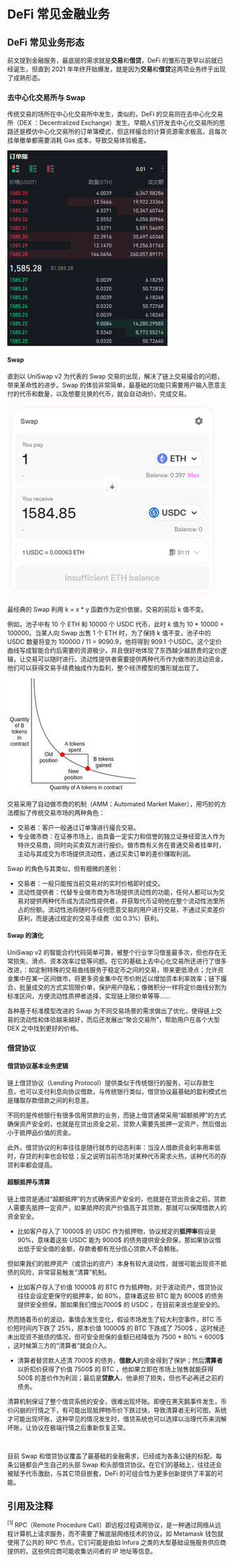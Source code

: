 # DeFi 常见金融业务

## DeFi 常见业务形态
前文提到金融服务，最底层的需求就是**交易**和**借贷**，DeFi 的雏形在更早以前就已经诞生，但直到 2021 年年终开始爆发，就是因为**交易**和**借贷**这两项业务终于出现了成熟形态。
### 去中心化交易所与 Swap
传统交易的场所在中心化交易所中发生，类似的，DeFi 的交易则在去中心化交易所（DEX ：Decentralized Exchange）发生。早期人们开发去中心化交易所的思路还是模仿中心化交易所的订单簿模式，但这样撮合的计算资源需求极高，且每次挂单撤单都需要消耗 Gas 成本，导致交易体验极差。

![订单簿模式](images/orderbook1.png)

#### Swap

直到以 UniSwap v2 为代表的 Swap 交易的出现，解决了链上交易撮合的问题，带来革命性的进步。Swap 的体验非常简单，最基础的功能只需要用户输入愿意支付的代币和数量，以及想要兑换的代币，就会自动询价，完成交易。

![Swap](images/swap.png)

最经典的 Swap 利用 k = x * y 函数作为定价依据，交易的前后 k 值不变。

例如，池子中有 10 个 ETH 和 10000 个 USDC 代币，此时 k 值为 10 * 10000 = 100000。当某人向 Swap 出售 1 个 ETH 时，为了保持 k 值不变，池子中的 USDC 数量将变为 100000 / 11 = 9090.9，他将得到 909.1 个USDC。这个定价曲线写成智能合约后需要的资源极少，并且很好地体现了东西越少越昂贵的定价逻辑，让交易可以随时进行。流动性提供者需要提供两种代币作为做市的流动资金，他们可以获得交易手续费抽成作为盈利，整个经济模型的雏形就出现了。

![Swap](images/kxy.png)

交易采用了自动做市商的机制（AMM：Automated Market Maker），用巧妙的方法模拟了传统交易市场的两种角色：

- 交易者：客户一般通过订单簿进行撮合交易。
- 专业做市商：在证券市场上，由具备一定实力和信誉的独立证券经营法人作为特许交易商，同时向买卖双方进行报价。做市商有义务在普通交易者挂单时，主动与其成交为市场提供流动性，通过买卖订单的差价赚取利润。

Swap 的角色与其类似，但有细微的差别：

- 交易者：一般只能按当前交易对的实时价格即时成交。
- 流动性提供者：代替专业做市商为市场提供流动性的功能，任何人都可以为交易对提供两种代币成为流动性提供者，并获取代币证明他在整个流动性池里所占的份额。流动性池将随时与任何愿意交易的用户进行交易，不通过买卖差价获利，而是通过规定的交易手续费（如 0.3%）获利。


#### Swap 的演化
UniSwap v2 的智能合约代码简单可靠，被整个行业学习借鉴最多次，但也存在无常损失、滑点、资本效率过低等问题。在它的基础上去中心化交易所还进行了很多改进，：如定制特殊的交易曲线服务于稳定币之间的交易，带来更低滑点；允许资金集中在某一区间做市，将更多资金集中在市价附近以增加资本利率效率；链下撮合，批量成交的方式实现限价单，保护用户隐私；像微积分一样将定价曲线分割为标准区间，方便流动性质押者选择，实现链上限价单等等……

各种基于标准模型改进的 Swap 为不同交易场景的需求做出了优化，使得链上交易的流动性和体验越来越好，而后还发展出“聚合交易所”，帮助用户在各个大型 DEX 之中找到更好的价格。

### 借贷协议

#### 借贷协议基本业务逻辑

链上借贷协议（Lending Protocol）提供类似于传统银行的服务，可以存款生息，也可以支付利息向协议借款，与传统银行类似，借贷协议最基础的盈利模式也是赚取存款借款之间的利息差。

不同的是传统银行有很多信用贷款的业务，而链上借贷通常采用“超额抵押”的方式确保资产安全的，也就是在贷出资金之前，贷款人需要先抵押一定资产，然后借出小于抵押品价值的资金。

此外，借贷协议的利率往往是随行就市的动态利率：当没人借款资金利率用率低时，存贷的利率也会较低；反之说明当前市场对某种代币需求火热，该种代币的存贷利率都会提高。

#### 超额抵押与清算

链上借贷是通过“超额抵押”的方式确保资产安全的，也就是在贷出资金之前，贷款人需要先抵押一定资产，如果抵押的资产价值高于其贷款，那就可以保障借款人的资金安全。

- 比如客户存入了 10000$ 的 USDC 作为抵押物，协议规定的**抵押率**假设是 90%，意味着这些 USDC 能为 9000$ 的债务提供安全担保，那如果协议借出低于安全值的金额，存款者都有充分信心贷款人不会赖账。

但如果我们的抵押资产（或贷出的资产）本身有较大波动性，就很可能出现资不抵债的风险，非常容易触发“清算”机制。

- 比如客户存入了价值 10000$ 的 BTC 作为抵押物，对于波动资产，借贷协议往往会设定更保守的抵押率，如 80%，意味着这些 BTC 能为 8000$ 的债务提供安全担保，那如果我们借出7000$ 的 USDC ，在目前来说也是安全的。

然而随着币价的波动，事情会发生变化，假设市场发生了较大利空事件，BTC 币价短时间内下跌了 25%，原本价值 10000$ 的 BTC 下跌成了 7500$ ，这时候还未出现资不抵债的情况，但可安全担保的金额已经降低为 7500 * 80% = 6000$ ，这时候第三方的“清算者”就会介入。

- 清算者替贷款人还清 7000$ 的债务，**借款人**的资金得到了保护；然后**清算者**以折扣价获得了价值 7500$ 的 BTC ，他如果立即在市场上抛售就能获得 500$ 的差价作为利润；最后是**贷款人**，他承担了损失，但也不必再还之前的债务。

清算机制保证了整个借贷系统的安全，很难出现坏账。即便在黑天鹅事件发生，币价闪崩的行情之下，有可能出现抵押物币价下跌过快，导致清算者无利可图，系统才可能出现坏账，这种罕见的情况发生时，借贷系统也可以选择以治理代币来消解坏账，让协议在极端行情之后重新恢复正常。

&nbsp;

目前 Swap 和借贷协议覆盖了最基础的金融需求，已经成为各条公链的标配，每条公链都会产生自己的头部 Swap 和头部借贷协议。在它们的基础上，往往还会被赋予代币激励，与其它项目嵌套，DeFi 的可组合性为更多创新提供了丰富的可能。

## 引用及注释

<sup>[1]</sup> RPC（Remote Procedure Call）即远程过程调用协议，是一种通过网络从远程计算机上请求服务，而不需要了解底层网络技术的协议。如 Metamask 钱包就使用了公共的 RPC 节点，它们可能是由如 Infura 之类的大型基础设施服务供应商提供的，这些供应商可能收集访问者的 IP 地址等信息。
